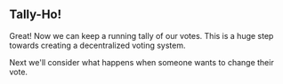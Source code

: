## Tally-Ho! 

Great! Now we can keep a running tally of our votes. This is a huge step towards creating a decentralized voting system. 

Next we'll consider what happens when someone wants to change their vote.